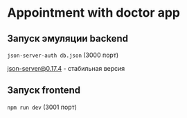 # Appointment with doctor app

## Запуск эмуляции backend
`json-server-auth db.json` (3000 порт)

json-server@0.17.4 - стабильная версия

## Запуск frontend
`npm run dev`        (3001 порт)
